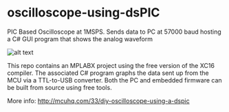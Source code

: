 # oscilloscope-using-dsPIC
PIC Based Oscilloscope at 1MSPS. Sends data to PC at 57000 baud hosting a C# GUI program that shows the analog waveform


![alt text](http://mcuhq.com/uploads/1610207fb580915.JPG)


This repo contains an MPLABX project using the free version of the XC16 compiler. The associated C# program graphs the data sent up from the MCU via a TTL-to-USB converter. Both the PC and embedded firmware can be built from source using free tools.

More info: http://mcuhq.com/33/diy-oscilloscope-using-a-dspic

